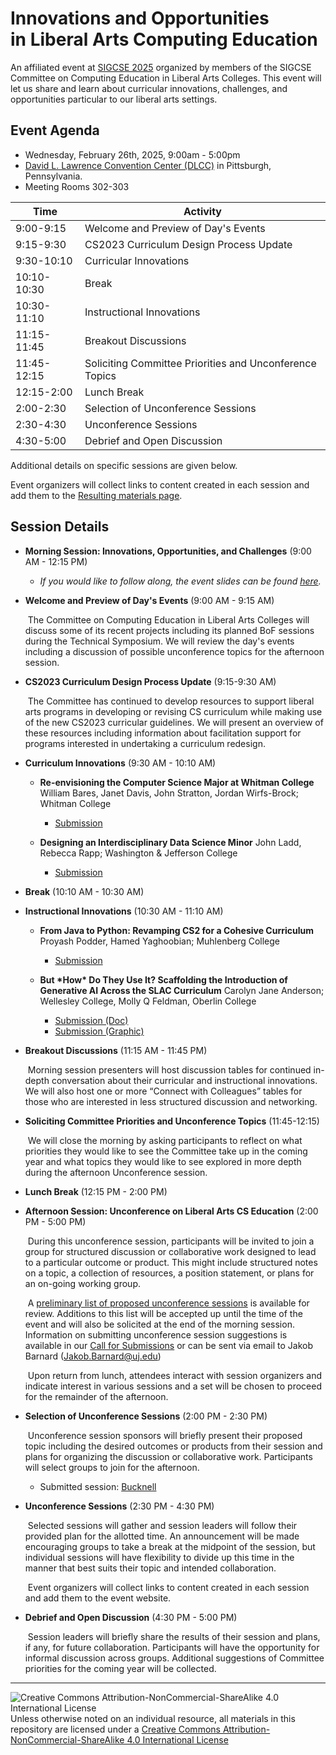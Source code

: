 # Innovations and Opportunities<br>in Liberal Arts Computing Education

An affiliated event at [SIGCSE 2025](https://sigcse2025.sigcse.org) organized by members of the SIGCSE Committee on Computing Education in Liberal Arts Colleges. This event will let us share and learn about curricular innovations, challenges, and opportunities particular to our liberal arts settings.

## Event Agenda

- Wednesday, February 26th, 2025, 9:00am - 5:00pm
- [David L. Lawrence Convention Center (DLCC)](https://www.pittsburghcc.com/) in Pittsburgh, Pennsylvania.
- Meeting Rooms 302-303

| Time        | Activity|
|-------------|----------|
| 9:00-9:15 | Welcome and Preview of Day's Events |
| 9:15-9:30 | CS2023 Curriculum Design Process Update |
| 9:30-10:10 | Curricular Innovations                                  |
| 10:10-10:30 | Break |
| 10:30-11:10 | Instructional Innovations |
| 11:15-11:45 | Breakout Discussions |
| 11:45-12:15 | Soliciting Committee Priorities and Unconference Topics |
| 12:15-2:00 | Lunch Break |
| 2:00-2:30 | Selection of Unconference Sessions |
| 2:30-4:30 | Unconference Sessions |
| 4:30-5:00 | Debrief and Open Discussion |

Additional details on specific sessions are given below.

Event organizers will collect links to content created in each session and add them to the [Resulting materials page](materials.md).

## Session Details

* **Morning Session: Innovations, Opportunities, and Challenges** (9:00 AM - 12:15 PM)

  * *If you would like to follow along, the event slides can be found [here](https://github.com/computing-in-the-liberal-arts/SIGCSE2025-Affiliated-Event/blob/main/docs/materials/SIGCSE25-LibArts-Event-Slides.pdf).*

* **Welcome and Preview of Day's Events** (9:00 AM - 9:15 AM)

  ​	The Committee on Computing Education in Liberal Arts Colleges will discuss some of its recent projects including its planned BoF sessions during the Technical Symposium. We will review the day's events including a discussion of possible unconference topics for the afternoon session.

* **CS2023 Curriculum Design Process Update** (9:15-9:30 AM)

  ​	The Committee has continued to develop resources to support liberal arts programs in developing or revising CS curriculum while making use of the new CS2023 curricular guidelines. We will present an overview of these resources including information about facilitation support for programs interested in undertaking a curriculum redesign.

* **Curriculum Innovations** (9:30 AM - 10:10 AM)

  - **Re-envisioning the Computer Science Major at Whitman College**
    William Bares, Janet Davis, John Stratton, Jordan Wirfs-Brock; Whitman College
    - [Submission](https://github.com/computing-in-the-liberal-arts/SIGCSE2025-Affiliated-Event/blob/main/docs/curricula/WhitmanCollege.md)

  - **Designing an Interdisciplinary Data Science Minor**
    John Ladd, Rebecca Rapp; Washington & Jefferson College
    - [Submission](https://github.com/computing-in-the-liberal-arts/SIGCSE2025-Affiliated-Event/blob/main/docs/curricula/washjeff_CurricularInnovationSubmission.md)

* **Break** (10:10 AM - 10:30 AM)

* **Instructional Innovations** (10:30 AM - 11:10 AM)

  - **From Java to Python: Revamping CS2 for a Cohesive Curriculum**
    Proyash Podder, Hamed Yaghoobian; Muhlenberg College
    - [Submission](https://github.com/computing-in-the-liberal-arts/SIGCSE2025-Affiliated-Event/blob/main/docs/curricula/muhlenberg_cs2-java-to-python.md)

  - **But \*How\* Do They Use It? Scaffolding the Introduction of Generative AI Across the SLAC Curriculum**
    Carolyn Jane Anderson; Wellesley College, Molly Q Feldman, Oberlin College
    - [Submission (Doc)](https://github.com/computing-in-the-liberal-arts/SIGCSE2025-Affiliated-Event/blob/main/docs/opportunities/anderson-feldman/anderson-feldman-but-how.docx)
    - [Submission (Graphic)](https://github.com/computing-in-the-liberal-arts/SIGCSE2025-Affiliated-Event/blob/main/docs/opportunities/anderson-feldman/anderson-feldman-but-how-figure.pdf)

* **Breakout Discussions** (11:15 AM - 11:45 PM)

  ​	Morning session presenters will host discussion tables for continued in-depth conversation about their curricular and instructional innovations. We will also host one or more “Connect with Colleagues” tables for those who are interested in less structured discussion and networking.

* **Soliciting Committee Priorities and Unconference Topics** (11:45-12:15)

  ​	We will close the morning by asking participants to reflect on what priorities they would like to see the Committee take up in the coming year and what topics they would like to see explored in more depth during the afternoon Unconference session.

* **Lunch Break** (12:15 PM - 2:00 PM)

* **Afternoon Session: Unconference on Liberal Arts CS Education**
  (2:00 PM - 5:00 PM)

  ​	During this unconference session, participants will be invited to join a group for structured discussion or collaborative work designed to lead to a particular outcome or product. This might include structured notes on a topic, a collection of resources, a position statement, or plans for an on-going working group.

  ​	A [preliminary list of proposed unconference sessions](https://docs.google.com/document/d/1OtyQzXVxWzZsPerdMZucCCEtQvLSnyeX8tsiCOMYh1A/edit?usp=sharing) is available for review. Additions to this list will be accepted up until the time of the event and will also be solicited at the end of the morning session. Information on submitting unconference session suggestions is available in our [Call for Submissions](https://computing-in-the-liberal-arts.github.io/SIGCSE2025-Affiliated-Event/2025CallForParticipation.html) or can be sent via email to Jakob Barnard ([Jakob.Barnard@uj.edu](mailto:Jakob.Barnard@uj.edu))

  ​	Upon return from lunch, attendees interact with session organizers and indicate interest in various sessions and a set will be chosen to proceed for the remainder of the afternoon.

* **Selection of Unconference Sessions** (2:00 PM - 2:30 PM)

  ​	Unconference session sponsors will briefly present their proposed topic including the desired outcomes or products from their session and plans for organizing the discussion or collaborative work. Participants will select groups to join for the afternoon.

  - Submitted session: [Bucknell](https://github.com/computing-in-the-liberal-arts/SIGCSE2025-Affiliated-Event/blob/main/docs/unconference/bucknell-session.md)

* **Unconference Sessions** (2:30 PM - 4:30 PM)

  ​	Selected sessions will gather and session leaders will follow their provided plan for the allotted time. An announcement will be made encouraging groups to take a break at the midpoint of the session, but individual sessions will have flexibility to divide up this time in the manner that best suits their topic and intended collaboration.

  ​	Event organizers will collect links to content created in each session and add them to the event website.

* **Debrief and Open Discussion** (4:30 PM - 5:00 PM)

  ​	Session leaders will briefly share the results of their session and plans, if any, for future collaboration. Participants will have the opportunity for informal discussion across groups. Additional suggestions of Committee priorities for the coming year will be collected.

___
![Creative Commons Attribution-NonCommercial-ShareAlike 4.0 International License](https://i.creativecommons.org/l/by-nc-sa/4.0/88x31.png "Creative Commons Attribution-NonCommercial-ShareAlike 4.0 International License") Unless otherwise noted on an individual resource, all materials in this repository are licensed under a [Creative Commons Attribution-NonCommercial-ShareAlike 4.0 International License](http://creativecommons.org/licenses/by-nc-sa/4.0/)
